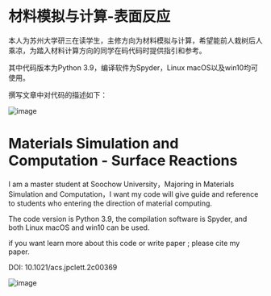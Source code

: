 # 材料模拟与计算-表面反应  


本人为苏州大学研三在读学生，主修方向为材料模拟与计算，希望能前人栽树后人乘凉，为踏入材料计算方向的同学在码代码时提供指引和参考。

其中代码版本为Python 3.9，编译软件为Spyder，Linux macOS以及win10均可使用。

撰写文章中对代码的描述如下：

![image](https://user-images.githubusercontent.com/60353745/178886074-0dc94050-a6a9-43e4-9798-874aa9cb3464.png)





# Materials Simulation and Computation - Surface Reactions

I am a master student at Soochow University，Majoring in Materials Simulation and Computation，I want my code will give guide and reference to students who entering the direction of material computing.

The code version is Python 3.9, the compilation software is Spyder, and both Linux macOS and win10 can be used.


if you want learn more about this code or write paper ; please cite my paper.


DOI: 10.1021/acs.jpclett.2c00369

![image](https://user-images.githubusercontent.com/60353745/178888649-66209b1f-7a07-4e13-b7ef-085d3733b885.png)




